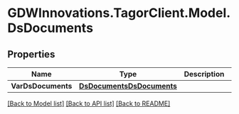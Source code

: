 # GDWInnovations.TagorClient.Model.DsDocuments

## Properties

Name | Type | Description | Notes
------------ | ------------- | ------------- | -------------
**VarDsDocuments** | [**DsDocumentsDsDocuments**](DsDocumentsDsDocuments.md) |  | [optional] 

[[Back to Model list]](../README.md#documentation-for-models) [[Back to API list]](../README.md#documentation-for-api-endpoints) [[Back to README]](../README.md)

